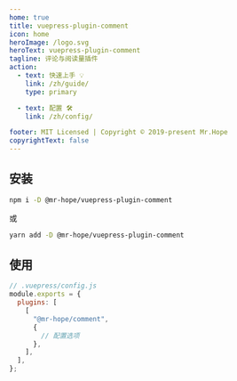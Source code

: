 ```yaml
---
home: true
title: vuepress-plugin-comment
icon: home
heroImage: /logo.svg
heroText: vuepress-plugin-comment
tagline: 评论与阅读量插件
action:
  - text: 快速上手 💡
    link: /zh/guide/
    type: primary

  - text: 配置 🛠
    link: /zh/config/

footer: MIT Licensed | Copyright © 2019-present Mr.Hope
copyrightText: false
---
```


## 安装

```bash
npm i -D @mr-hope/vuepress-plugin-comment
```

或

```bash
yarn add -D @mr-hope/vuepress-plugin-comment
```

## 使用

```js
// .vuepress/config.js
module.exports = {
  plugins: [
    [
      "@mr-hope/comment",
      {
        // 配置选项
      },
    ],
  ],
};
```
